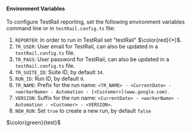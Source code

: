 #### Environment Variables
To configure TestRail reporting, set the following environment variables command line or in `testRail.config.ts` file:

1. `REPORTER`: In order to run in TestRail set "testRail" $\color{red}{*}$.
2. `TR_USER`: User email for TestRail, can also be updated in a `testRail.config.ts` file.
3. `TR_PASS`: User password for TestRail, can also be updated in a `testRail.config.ts` file.
4. `TR_SUITE_ID`: Suite ID, by default `34`.
5. `RUN_ID`: Run ID, by default `0`.
6. `TR_NAME`: Prefix for the run name: `<TR_NAME> - <CurrentDate> - <workerName> - Automation - [<Customer>](www.google.com)`.
7. `VERSION`: Suffix for the run name: `<CurrentDate> - <workerName> - Automation - <Customer> - <VERSION>`.
8. `NEW_RUN`: Set `true` to create a new run, by default `false`

$\color{green}{test}$
